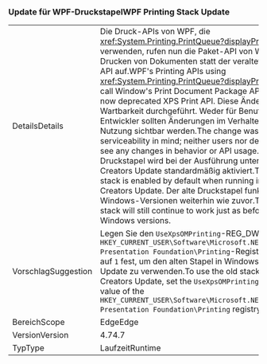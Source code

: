 ### <a name="wpf-printing-stack-update"></a><span data-ttu-id="55d0d-101">Update für WPF-Druckstapel</span><span class="sxs-lookup"><span data-stu-id="55d0d-101">WPF Printing Stack Update</span></span>

|   |   |
|---|---|
|<span data-ttu-id="55d0d-102">Details</span><span class="sxs-lookup"><span data-stu-id="55d0d-102">Details</span></span>|<span data-ttu-id="55d0d-103">Die Druck-APIs von WPF, die <xref:System.Printing.PrintQueue?displayProperty=name> verwenden, rufen nun die Paket-API von Windows zum Drucken von Dokumenten statt der veralteten XPS-Druck-API auf.</span><span class="sxs-lookup"><span data-stu-id="55d0d-103">WPF's Printing APIs using <xref:System.Printing.PrintQueue?displayProperty=name> now call Window's Print Document Package API in favor of the now deprecated XPS Print API.</span></span> <span data-ttu-id="55d0d-104">Diese Änderung wurde für die Wartbarkeit durchgeführt. Weder für Benutzer noch für Entwickler sollten Änderungen im Verhalten oder der API-Nutzung sichtbar werden.</span><span class="sxs-lookup"><span data-stu-id="55d0d-104">The change was made with serviceability in mind; neither users nor developers should see any changes in behavior or API usage.</span></span> <span data-ttu-id="55d0d-105">Der neue Druckstapel wird bei der Ausführung unter Windows 10 Creators Update standardmäßig aktiviert.</span><span class="sxs-lookup"><span data-stu-id="55d0d-105">The new printing stack is enabled by default when running in Windows 10 Creators Update.</span></span> <span data-ttu-id="55d0d-106">Der alte Druckstapel funktioniert in älteren Windows-Versionen weiterhin wie zuvor.</span><span class="sxs-lookup"><span data-stu-id="55d0d-106">The old printing stack will still continue to work just as before in older Windows versions.</span></span>|
|<span data-ttu-id="55d0d-107">Vorschlag</span><span class="sxs-lookup"><span data-stu-id="55d0d-107">Suggestion</span></span>|<span data-ttu-id="55d0d-108">Legen Sie den <code>UseXpsOMPrinting</code>-REG_DWORD-Wert des <code>HKEY_CURRENT_USER\Software\Microsoft\.NETFramework\Windows Presentation Foundation\Printing</code>-Registrierungsschlüssels auf <code>1</code> fest, um den alten Stapel in Windows 10 Creators Update zu verwenden.</span><span class="sxs-lookup"><span data-stu-id="55d0d-108">To use the old stack in Windows 10 Creators Update, set the <code>UseXpsOMPrinting</code> REG_DWORD value of the <code>HKEY_CURRENT_USER\Software\Microsoft\.NETFramework\Windows Presentation Foundation\Printing</code> registry key to <code>1</code>.</span></span>|
|<span data-ttu-id="55d0d-109">Bereich</span><span class="sxs-lookup"><span data-stu-id="55d0d-109">Scope</span></span>|<span data-ttu-id="55d0d-110">Edge</span><span class="sxs-lookup"><span data-stu-id="55d0d-110">Edge</span></span>|
|<span data-ttu-id="55d0d-111">Version</span><span class="sxs-lookup"><span data-stu-id="55d0d-111">Version</span></span>|<span data-ttu-id="55d0d-112">4.7</span><span class="sxs-lookup"><span data-stu-id="55d0d-112">4.7</span></span>|
|<span data-ttu-id="55d0d-113">Typ</span><span class="sxs-lookup"><span data-stu-id="55d0d-113">Type</span></span>|<span data-ttu-id="55d0d-114">Laufzeit</span><span class="sxs-lookup"><span data-stu-id="55d0d-114">Runtime</span></span>|

